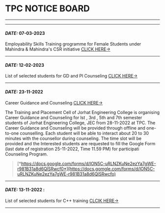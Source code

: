 # TPC NOTICE BOARD  

---


---

#### *DATE:* 07-03-2023
Employability Skills Training grogramme for Female Students under Mahindra & Mahindra's CSR initiative [CLICK HERE->](http://localhost:3000/server/traning-and-placement-cell/tpc_employability_programme.pdf)

---


#### *DATE:* 12-02-2023
List of selected students for GD and Pl Counseling [CLICK HERE->](http://localhost:3000/server/traning-and-placement-cell/tpc_gd_pi_selected_students.pdf)

---


#### *DATE:* 23-11-2022
Career Guidance and Counseling [CLICK HERE->](http://localhost:3000/server/traning-and-placement-cell/tpc_career_guidance.pdf)

The Training and Placement Cell of Jorhat Engineering College is organising Career Guidance and Counseling for lst , 3rd , 5th and 7th semester students of
Jorhat Engineering College, JEC from 28-11-2022 at TPC. The Career Guidance and Counseling will be provided through offline and one-to-one counselling.
Each student will be able to interact about 20 to 30 minutes with the counsellor during counseling. The time slot will be provided and the 
Interested students are requested to fill the Google Form (last date of registration 25-11-2022, Time 11.59 PM) for participati
Counseling Program.

> [*https://docs.google.com/forms/d/lON5C-uRLNZKuNe2ezYa7gWE-r981B31a8d6QlSRwcf0*](https://docs.gomgle.com/forms/d/lON5C-uRLNZKuNe2ezYa7gWE-r981B31a8d6QlSRwcfo)

---


#### *DATE:* 13-11-2022 :
 
List of selected students for C++ training [CLCIK HERE->](http://localhost:3000/server/traning-and-placement-cell/tpc_c_students.pdf )

---


